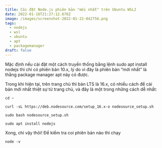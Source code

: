 ```yaml
---
title: Cài đặt Node.js phiên bản "mới nhất" trên Ubuntu WSL2
date: 2022-01-16T21:27:12.676Z
image: /images/screenshot-2022-01-22-042756.png
tags:
  - nodejs
  - wsl
  - ubuntu
  - apt
  - packagemanager
draft: false
---
```

Mặc định nếu cài đặt một cách truyền thống bằng lệnh sudo apt install nodejs thì chỉ có phiên bản 10.x, lý do vì đây là phiên bản “mới nhất” là thằng package manager apt này có được.

Trong khi hiện tại, trên trang chủ thì bản LTS là 16.x, có nhiều cách để cài bản mới nhất thiệt sự từ trang chủ, và đây là một trong những cách dễ nhất:

`cd ~`

`curl -sL https://deb.nodesource.com/setup_16.x-o nodesource_setup.sh`

`sudo bash nodesource_setup.sh`

`sudo apt install nodejs`

Xong, chỉ vậy thôi! Để kiểm tra coi phiên bản nào thì chạy

`node -v`